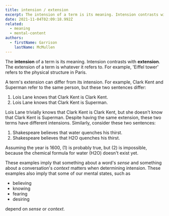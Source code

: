 ```yaml
---
title: intension / extension
excerpt: The intension of a term is its meaning. Intension contrasts with extension
date: 2021-11-04T02:09:18.992Z
related:
  - meaning
  - mental-content
authors:
  - firstName: Garrison
    lastName: McMullen
---
```

The **intension** of a term is its meaning. Intension contrasts with **extension**. The extension of a term is whatever it refers to. For example, 'Eiffel tower' refers to the physical structure in Paris. 

A term's extension can differ from its intension. For example, Clark Kent and Superman refer to the same person, but these two sentences differ:

1. Lois Lane knows that Clark Kent is Clark Kent.
2. Lois Lane knows that Clark Kent is Superman.

Lois Lane trivially knows that Clark Kent is Clark Kent, but she doesn't know that Clark Kent is Superman. Despite having the same extension, these two terms have different intensions. Similarly, consider these two sentences:

1. Shakespeare believes that water quenches his thirst.
2. Shakespeare believes that H2O quenches his thirst.

Assuming the year is 1600, (1) is probably true, but (2) is impossible, because the chemical formula for water (H2O) doesn't exist yet.

These examples imply that something about a word's *sense* and something about a conversation's *context* matters when determining intension. These examples also imply that some of our mental states, such as

* believing
* knowing
* fearing
* desiring

depend on *sense* or *context*.